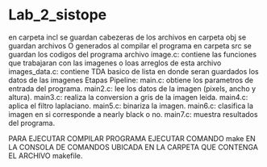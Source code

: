 # Lab_2_sistope
en carpeta incl se guardan cabezeras de los archivos
en carpeta obj se guardan archivos O generados al compilar el programa
en carpeta src se guardan los codigos del programa
    archivo image.c: contiene las funciones que trabajaran con las imagenes o loas arreglos de esta
    archivo images_data.c: contiene TDA basico de lista en donde seran guardados los datos de las imagenes
Etapas Pipeline:
    main.c: obtiene los parametros de entrada del programa.
    main2.c: lee los datos de la imagen (pixels, ancho y altura).
    main3.c: realiza la conversion a gris de la imagen leida.
    main4.c: aplica el filtro laplaciano.
    main5.c: binariza la imagen.
    main6.c: clasifica la imagen en si corresponde a nearly black o no.
    main7.c: muestra resultados del programa.


PARA EJECUTAR COMPILAR PROGRAMA EJECUTAR COMANDO make EN LA CONSOLA DE COMANDOS UBICADA EN LA CARPETA QUE CONTENGA EL ARCHIVO makefile.
